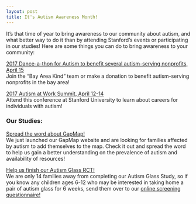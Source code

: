 ```yaml
---
layout: post
title: It's Autism Awareness Month!
---
```


It’s that time of year to bring awareness to our community about autism, and what better way to do it than by attending Stanford’s events or participating in our studies! Here are some things you can do to bring awareness to your community:

[2017 Dance-a-thon for Autism to benefit several autism-serving nonprofits, April 15](http://www.danceathonforautism17.myevent.com/participant/531317) <br />
Join the “Bay Area Kind” team or make a donation to benefit autism-serving nonprofits in the bay area!

[2017 Autism at Work Summit, April 12-14](https://www.eventbrite.com/e/autism-at-work-summit-reception-panel-discussion-and-exhibit-registration-31694680643) <br />
Attend this conference at Stanford University to learn about careers for individuals with autism!

### Our Studies:

[Spread the word about GapMap!](https://gapmap.stanford.edu/) <br />
We just launched our GapMap website and are looking for families affected by autism to add themselves to the map. Check it out and spread the word to help us gain a better understanding on the prevalence of autism and availability of resources!

[Help us finish our Autism Glass RCT!](https://autismglassrecruitment.stanford.edu/) <br />
We are only 14 families away from completing our Autism Glass Study, so if you know any children ages 6-12 who may be interested in taking home a pair of autism glass for 6 weeks, send them over to our [online screening questionnaire!](https://autismglassrecruitment.stanford.edu/)